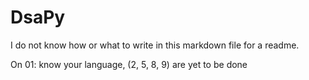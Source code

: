 # DsaPy

 I do not know how or what to write in this markdown file for a readme.

 On 01: know your language, (2, 5, 8, 9) are yet to be done